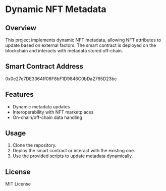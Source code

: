 # Dynamic NFT Metadata

## Overview
This project implements dynamic NFT metadata, allowing NFT attributes to update based on external factors. The smart contract is deployed on the blockchain and interacts with metadata stored off-chain.

## Smart Contract Address

0x0e27e7DE3364ff06F8bF1D9846C0bDa2765D23bc


## Features
- Dynamic metadata updates
- Interoperability with NFT marketplaces
- On-chain/off-chain data handling

## Usage
1. Clone the repository.
2. Deploy the smart contract or interact with the existing one.
3. Use the provided scripts to update metadata dynamically.

## License
MIT License
